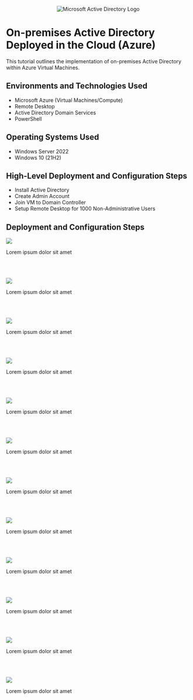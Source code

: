 <p align="center">
<img src="https://i.imgur.com/pU5A58S.png" alt="Microsoft Active Directory Logo"/>
</p>

<h1>On-premises Active Directory Deployed in the Cloud (Azure)</h1>
This tutorial outlines the implementation of on-premises Active Directory within Azure Virtual Machines.<br />



<h2>Environments and Technologies Used</h2>

- Microsoft Azure (Virtual Machines/Compute)
- Remote Desktop
- Active Directory Domain Services
- PowerShell

<h2>Operating Systems Used </h2>

- Windows Server 2022
- Windows 10 (21H2)

<h2>High-Level Deployment and Configuration Steps</h2>

- Install Active Directory
- Create Admin Account 
- Join VM to Domain Controller
- Setup Remote Desktop for 1000 Non-Administrative Users

<h2>Deployment and Configuration Steps</h2>

<p>
<img src="https://i.imgur.com/H3BCnCc.png">
</p>
<p>
Lorem ipsum dolor sit amet
</p>
<br><br>

<p>
<img src="https://i.imgur.com/0x10h4b.png">
</p>
<p>
Lorem ipsum dolor sit amet
</p>
<br><br>

<p>
<img src="https://i.imgur.com/45BUMht.png">
</p>
<p>
Lorem ipsum dolor sit amet
</p>
<br><br>

<p>
<img src="https://i.imgur.com/aUSDQTv.png">
</p>
<p>
Lorem ipsum dolor sit amet
</p>
<br><br>

<p>
<img src="https://i.imgur.com/28tAxbc.png">
</p>
<p>
Lorem ipsum dolor sit amet
</p>
<br><br>

<p>
<img src="https://i.imgur.com/PDrVcZy.png">
</p>
<p>
Lorem ipsum dolor sit amet
</p>
<br><br>

<p>
<img src="https://i.imgur.com/5HBtyPN.png">
</p>
<p>
Lorem ipsum dolor sit amet
</p>
<br><br>

<p>
<img src="https://i.imgur.com/F77AxgN.png">
</p>
<p>
Lorem ipsum dolor sit amet
</p>
<br><br>

<p>
<img src="https://i.imgur.com/jxw3xOQ.png">
</p>
<p>
Lorem ipsum dolor sit amet
</p>
<br><br>

<p>
<img src="https://i.imgur.com/UIt8icx.png">
</p>
<p>
Lorem ipsum dolor sit amet
</p>
<br><br>

<p>
<img src="https://i.imgur.com/aKSMGUo.png">
</p>
<p>
Lorem ipsum dolor sit amet
</p>
<br><br>

<p>
<img src="https://i.imgur.com/UhLv2nz.png">
</p>
<p>
Lorem ipsum dolor sit amet
</p>
<br><br>

